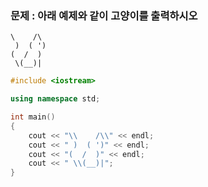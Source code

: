 ### 문제 : 아래 예제와 같이 고양이를 출력하시오
```Text
\    /\
 )  ( ')
(  /  )
 \(__)|
```

```C++
#include <iostream>

using namespace std;

int main()
{
    cout << "\\    /\\" << endl;
    cout << " )  ( ')" << endl;
    cout << "(  /  )" << endl;
    cout << " \\(__)|";
}
```
